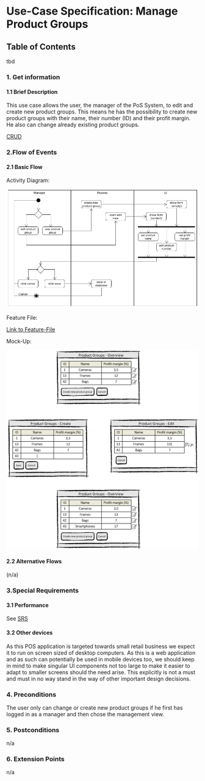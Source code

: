 # Use-Case Specification: Manage Product Groups
## Table of Contents
tbd    

### 1. Get information

#### 1.1 Brief Description

This use case allows the user, the manager of the PoS System, to edit and create new product groups. 
This means he has the possibility to create new product groups with their name, their number (ID) and their profit margin. 
He also can change already existing product groups.

[CRUD][crud]

### 2.Flow of Events

#### 2.1 Basic Flow

Activity Diagram: 

![flow for selling process][flow]

Feature File:

[Link to Feature-File][feature]

Mock-Up:

![Link to Mock-Ups][mockup1]

#### 2.2 Alternative Flows

(n/a)

### 3.Special Requirements

#### 3.1 Performance
See [SRS]

#### 3.2 Other devices
As this POS application is targeted towards small retail business we expect it to run on screen sized of desktop computers. 
As this is a web application and as such can potentially be used in mobile devices too, we should keep in mind to make singular UI components not too large to make it easier to adapt to smaller screens should the need arise.
This explicitly is not a must and must in no way stand in the way of other important design decisions.

### 4. Preconditions
The user only can change or create new product groups if he first has logged in as a manager and then chose the management view.
 
### 5. Postconditions

n/a

### 6. Extension Points
n/a

<!-- Link definitions -->
[flow]: https://github.com/PosSystems/pos/blob/master/useCase/flowChart/useCaseManageProductGroups.PNG
[SRS]: https://github.com/PosSystems/pos/blob/master/SRS.md
[mockup1]: https://github.com/PosSystems/pos/blob/master/useCase/mockUp/UseCaseManageProductGroups.png
[feature]: https://github.com/PosSystems/pos/blob/master/pos/features/manageProductGroups.feature
[crud]: https://github.com/PosSystems/pos/blob/master/graphics/CRUD_no_delete.PNG
